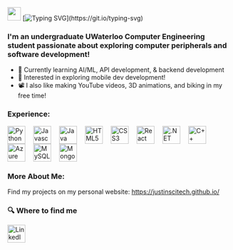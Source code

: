 <img src="https://media.giphy.com/media/hvRJCLFzcasrR4ia7z/giphy.gif" width="30px"> [![Typing SVG](https://readme-typing-svg.demolab.com?font=Poppins&pause=1000&color=F7F7F7&width=435&lines=Hello+I'm+Justin+Lau!)](https://git.io/typing-svg)

### I'm an undergraduate UWaterloo Computer Engineering student passionate about exploring computer peripherals and software development!
- 🌱 Currently learning AI/ML, API development, & backend development
- 🔭 Interested in exploring mobile dev development!
- 📽️ I also like making YouTube videos, 3D animations, and biking in my free time!

### Experience:

<img align="left" alt="Python" width="40px" src="https://cdn.jsdelivr.net/gh/devicons/devicon/icons/python/python-original.svg" style="padding-right:15px;" />
<img align="left" alt="Javascript" width="40px" src="https://cdn.jsdelivr.net/gh/devicons/devicon/icons/javascript/javascript-original.svg" style="padding-right:15px;" />
<img align="left" alt="Java" width="40px" src="https://cdn.jsdelivr.net/gh/devicons/devicon/icons/java/java-original.svg" style="padding-right:15px;" />
<img align="left" alt="HTML5" width="40px" src="https://cdn.jsdelivr.net/gh/devicons/devicon/icons/html5/html5-original.svg" style="padding-right:15px;" />
<img align="left" alt="CSS3" width="40px" src="https://cdn.jsdelivr.net/gh/devicons/devicon/icons/css3/css3-original.svg" style="padding-right:15px;" />
<img align="left" alt="React" width="40px" src="https://cdn.jsdelivr.net/gh/devicons/devicon/icons/react/react-original.svg" style="padding-right:15px;" />
<img align="left" alt=".NET" width="40px" src="https://cdn.jsdelivr.net/gh/devicons/devicon/icons/dot-net/dot-net-original.svg" style="padding-right:15px;" />
<img align="left" alt="C++" width="40px" src="https://cdn.jsdelivr.net/gh/devicons/devicon/icons/cplusplus/cplusplus-original.svg" style="padding-right:15px;" />
<img align="left" alt="Azure" width="40px" src="https://cdn.jsdelivr.net/gh/devicons/devicon/icons/azure/azure-original.svg" style="padding-right:15px;" />
<img align="left" alt="MySQL" width="40px" src="https://cdn.jsdelivr.net/gh/devicons/devicon/icons/mysql/mysql-original.svg" style="padding-right:15px;" />
<img align="left" alt="MongoDB" width="40px" src="https://cdn.jsdelivr.net/gh/devicons/devicon/icons/mongodb/mongodb-original.svg" style="padding-right:15px;" /> 

<br clear="left"/>

### More About Me: 
Find my projects on my personal website: https://justinscitech.github.io/

<h3>🔍 Where to find me</h3> 

<a href="https://www.linkedin.com/in/justin-lau-a55b8417a/" target="_blank"><img align="left" alt="LinkedIn" width="40px"  src="https://cdn.jsdelivr.net/gh/devicons/devicon/icons/linkedin/linkedin-original.svg" /></a> 
